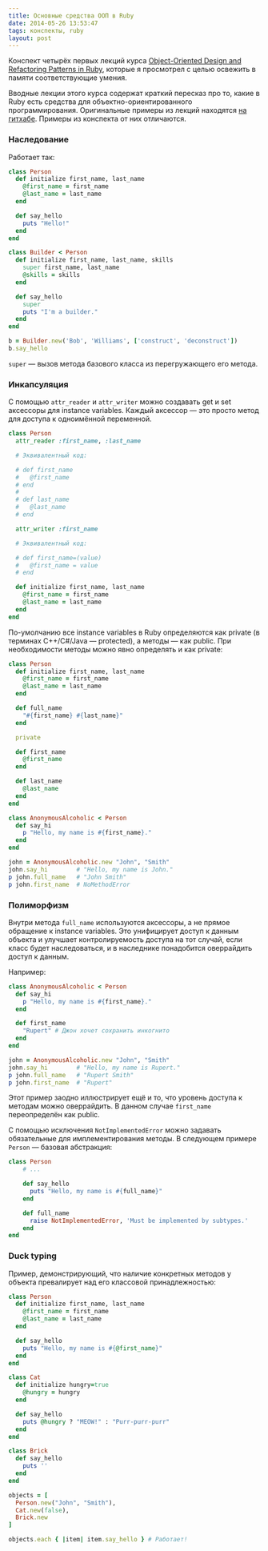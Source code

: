 ```yaml
---
title: Основные средства ООП в Ruby
date: 2014-05-26 13:53:47
tags: конспекты, ruby
layout: post
---
```


Конспект четырёх первых лекций курса [Object-Oriented Design and Refactoring Patterns in Ruby](http://courses.tutsplus.com/courses/object-oriented-design-and-refactoring-patterns-in-ruby), которые я просмотрел с целью освежить в памяти соответствующие умения.

Вводные лекции этого курса содержат краткий пересказ про то, какие в Ruby есть средства для объектно-ориентированного программирования. Оригинальные примеры из лекций находятся [на гитхабе](https://github.com/tutsplus/ruby-refactoring). Примеры из конспекта от них отличаются.

### Наследование

Работает так:

~~~ ruby
class Person
  def initialize first_name, last_name
    @first_name = first_name
    @last_name = last_name
  end

  def say_hello
    puts "Hello!"
  end
end

class Builder < Person
  def initialize first_name, last_name, skills
    super first_name, last_name
    @skills = skills
  end

  def say_hello
    super
    puts "I'm a builder."
  end
end

b = Builder.new('Bob', 'Williams', ['construct', 'deconstruct'])
b.say_hello
~~~

`super` — вызов метода базового класса из перегружающего его метода.

### Инкапсуляция

С помощью `attr_reader` и `attr_writer` можно создавать get и set аксессоры для instance variables. Каждый аксессор — это просто метод для доступа к одноимённой переменной.

~~~ ruby
class Person
  attr_reader :first_name, :last_name

  # Эквивалентный код:

  # def first_name
  #   @first_name
  # end
  #
  # def last_name
  #   @last_name
  # end

  attr_writer :first_name

  # Эквивалентный код:

  # def first_name=(value)
  #   @first_name = value
  # end

  def initialize first_name, last_name
    @first_name = first_name
    @last_name = last_name
  end
end
~~~

По-умолчанию все instance variables в Ruby определяются как private (в терминах C++/C#/Java — protected), а методы — как public. При необходимости методы можно явно определять и как private:

~~~ ruby
class Person
  def initialize first_name, last_name
    @first_name = first_name
    @last_name = last_name
  end

  def full_name
    "#{first_name} #{last_name}"
  end

  private

  def first_name
    @first_name
  end

  def last_name
    @last_name
  end
end

class AnonymousAlcoholic < Person
  def say_hi
    p "Hello, my name is #{first_name}."
  end
end

john = AnonymousAlcoholic.new "John", "Smith"
john.say_hi        # "Hello, my name is John."
p john.full_name   # "John Smith"
p john.first_name  # NoMethodError
~~~

### Полиморфизм

Внутри метода `full_name` используются аксессоры, а не прямое обращение к instance variables. Это унифицирует доступ к данным объекта и улучшает контролируемость доступа на тот случай, если класс будет наследоваться, и в наследнике понадобится оверрайдить доступ к данным.

Например:

~~~ ruby
class AnonymousAlcoholic < Person
  def say_hi
    p "Hello, my name is #{first_name}."
  end

  def first_name
    "Rupert" # Джон хочет сохранить инкогнито
  end
end

john = AnonymousAlcoholic.new "John", "Smith"
john.say_hi        # "Hello, my name is Rupert."
p john.full_name   # "Rupert Smith"
p john.first_name  # "Rupert"
~~~

Этот пример заодно иллюстрирует ещё и то, что уровень доступа к методам можно оверрайдить. В данном случае `first_name` переопределён как public.

С помощью исключения `NotImplementedError` можно задавать обязательные для имплементирования методы. В следующем примере `Person` — базовая абстракция:

~~~ ruby
class Person
    # ...

    def say_hello
      puts "Hello, my name is #{full_name}"
    end

    def full_name
      raise NotImplementedError, 'Must be implemented by subtypes.'
    end
end
~~~

### Duck typing

Пример, демонстрирующий, что наличие конкретных методов у объекта превалирует над его классовой принадлежностью:

~~~ ruby
class Person
  def initialize first_name, last_name
    @first_name = first_name
    @last_name = last_name
  end

  def say_hello
    puts "Hello, my name is #{@first_name}"
  end
end

class Cat
  def initialize hungry=true
    @hungry = hungry
  end

  def say_hello
    puts @hungry ? "MEOW!" : "Purr-purr-purr"
  end
end

class Brick
  def say_hello
    puts ''
  end
end

objects = [
  Person.new("John", "Smith"),
  Cat.new(false),
  Brick.new
]

objects.each { |item| item.say_hello } # Работает!
~~~
